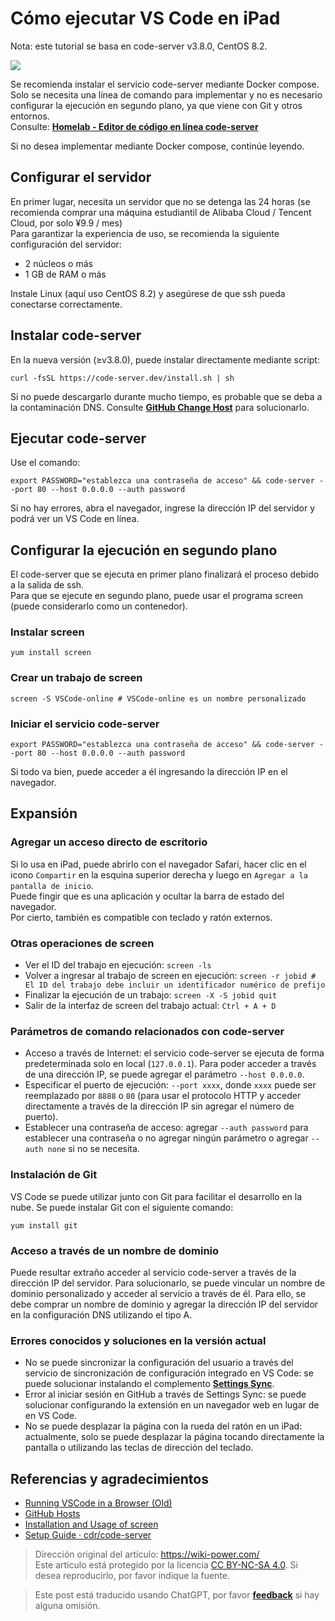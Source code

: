# Cómo ejecutar VS Code en iPad

Nota: este tutorial se basa en code-server v3.8.0, CentOS 8.2.

![](https://f004.backblazeb2.com/file/wiki-media/img/20201221140748.jpg)

Se recomienda instalar el servicio code-server mediante Docker compose.  
Solo se necesita una línea de comando para implementar y no es necesario configurar la ejecución en segundo plano, ya que viene con Git y otros entornos.  
Consulte: [**Homelab - Editor de código en línea code-server**](https://wiki-power.com/es/Homelab-%E5%9C%A8%E7%BA%BF%E4%BB%A3%E7%A0%81%E7%BC%96%E8%BE%91%E5%99%A8code-server)

Si no desea implementar mediante Docker compose, continúe leyendo.

## Configurar el servidor

En primer lugar, necesita un servidor que no se detenga las 24 horas (se recomienda comprar una máquina estudiantil de Alibaba Cloud / Tencent Cloud, por solo ¥9.9 / mes)  
Para garantizar la experiencia de uso, se recomienda la siguiente configuración del servidor:

- 2 núcleos o más
- 1 GB de RAM o más

Instale Linux (aquí uso CentOS 8.2) y asegúrese de que ssh pueda conectarse correctamente.

## Instalar code-server

En la nueva versión (≥v3.8.0), puede instalar directamente mediante script:

```shell
curl -fsSL https://code-server.dev/install.sh | sh
```

Si no puede descargarlo durante mucho tiempo, es probable que se deba a la contaminación DNS. Consulte [**GitHub Change Host**](https://wiki-power.com/es/GitHub改Host) para solucionarlo.

## Ejecutar code-server

Use el comando:

```shell
export PASSWORD="establezca una contraseña de acceso" && code-server --port 80 --host 0.0.0.0 --auth password
```

Si no hay errores, abra el navegador, ingrese la dirección IP del servidor y podrá ver un VS Code en línea.

## Configurar la ejecución en segundo plano

El code-server que se ejecuta en primer plano finalizará el proceso debido a la salida de ssh.  
Para que se ejecute en segundo plano, puede usar el programa screen (puede considerarlo como un contenedor).

### Instalar screen

```shell
yum install screen
```

### Crear un trabajo de screen

```shell
screen -S VSCode-online # VSCode-online es un nombre personalizado
```

### Iniciar el servicio code-server

```shell
export PASSWORD="establezca una contraseña de acceso" && code-server --port 80 --host 0.0.0.0 --auth password
```

Si todo va bien, puede acceder a él ingresando la dirección IP en el navegador.

## Expansión

### Agregar un acceso directo de escritorio

Si lo usa en iPad, puede abrirlo con el navegador Safari, hacer clic en el icono `Compartir` en la esquina superior derecha y luego en `Agregar a la pantalla de inicio`.  
Puede fingir que es una aplicación y ocultar la barra de estado del navegador.  
Por cierto, también es compatible con teclado y ratón externos.

### Otras operaciones de screen

- Ver el ID del trabajo en ejecución: `screen -ls`
- Volver a ingresar al trabajo de screen en ejecución: `screen -r jobid # El ID del trabajo debe incluir un identificador numérico de prefijo`
- Finalizar la ejecución de un trabajo: `screen -X -S jobid quit`
- Salir de la interfaz de screen del trabajo actual: `Ctrl + A + D`

### Parámetros de comando relacionados con code-server

- Acceso a través de Internet: el servicio code-server se ejecuta de forma predeterminada solo en local (`127.0.0.1`). Para poder acceder a través de una dirección IP, se puede agregar el parámetro `--host 0.0.0.0`.
- Especificar el puerto de ejecución: `--port xxxx`, donde `xxxx` puede ser reemplazado por `8888` o `80` (para usar el protocolo HTTP y acceder directamente a través de la dirección IP sin agregar el número de puerto).
- Establecer una contraseña de acceso: agregar `--auth password` para establecer una contraseña o no agregar ningún parámetro o agregar `--auth none` si no se necesita.

### Instalación de Git

VS Code se puede utilizar junto con Git para facilitar el desarrollo en la nube. Se puede instalar Git con el siguiente comando:

```shell
yum install git
```

### Acceso a través de un nombre de dominio

Puede resultar extraño acceder al servicio code-server a través de la dirección IP del servidor. Para solucionarlo, se puede vincular un nombre de dominio personalizado y acceder al servicio a través de él. Para ello, se debe comprar un nombre de dominio y agregar la dirección IP del servidor en la configuración DNS utilizando el tipo A.

### Errores conocidos y soluciones en la versión actual

- No se puede sincronizar la configuración del usuario a través del servicio de sincronización de configuración integrado en VS Code: se puede solucionar instalando el complemento [**Settings Sync**](https://marketplace.visualstudio.com/items?itemName=Shan.code-settings-sync).
- Error al iniciar sesión en GitHub a través de Settings Sync: se puede solucionar configurando la extensión en un navegador web en lugar de en VS Code.
- No se puede desplazar la página con la rueda del ratón en un iPad: actualmente, solo se puede desplazar la página tocando directamente la pantalla o utilizando las teclas de dirección del teclado.

## Referencias y agradecimientos

- [Running VSCode in a Browser (Old)](https://wiki-power.com/es/在浏览器上运行VSCode（旧）)
- [GitHub Hosts](https://wiki-power.com/es/GitHub改Host)
- [Installation and Usage of screen](https://www.jianshu.com/p/420569381e74)
- [Setup Guide · cdr/code-server](https://github.com/cdr/code-server/blob/v3.8.0/doc/guide.md)

> Dirección original del artículo: <https://wiki-power.com/>  
> Este artículo está protegido por la licencia [CC BY-NC-SA 4.0](https://creativecommons.org/licenses/by/4.0/deed.zh). Si desea reproducirlo, por favor indique la fuente.

> Este post está traducido usando ChatGPT, por favor [**feedback**](https://github.com/linyuxuanlin/Wiki_MkDocs/issues/new) si hay alguna omisión.